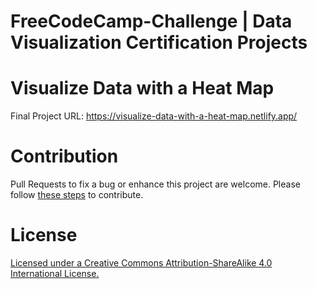 # FreeCodeCamp-Challenge | Data Visualization Certification Projects 

# Visualize Data with a Heat Map

Final Project URL: https://visualize-data-with-a-heat-map.netlify.app/

# Contribution

Pull Requests to fix a bug or enhance this project are welcome. Please follow [these steps](CONTRIBUTING.md) to contribute.

# License

[Licensed under a Creative Commons Attribution-ShareAlike 4.0 International License.](https://creativecommons.org/licenses/by-sa/4.0/)

